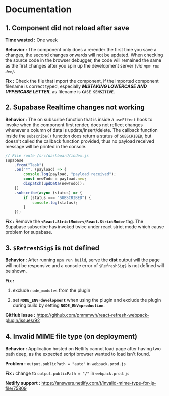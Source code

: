 # Documentation

## 1. Component did not reload after save

**Time wasted :** One week

**Behavior :** The component only does a rerender the first time you save a changes, the second changes onwards will not be updated. When checking the source code in the browser debugger, the code will remained the same as the first changes after you spin up the development server *(via `npm run dev`)*.

**Fix :** Check the file that import the component, if the imported component filename is correct typed, especially ***MISTAKING LOWERCASE AND UPPERCASE LETTER***, as filename is **`CASE SENSITIVE`**.

## 2. Supabase Realtime changes not working

**Behavior :** The on subscribe function that is inside a `useEffect` hook to invoke when the component first render, does not reflect changes whenever a column of data is update/insert/delete. The callback function inside the `subscribe()` function does return a status of `SUBSCRIBED`, but doesn't called the callback function provided, thus no payload received message will be printed in the console.

```javascript
// File route /src/dashboard/index.js
supabase
    .from("Task")
    .on("*", (payload) => {
        console.log(payload, "payload received");
        const newTodo = payload.new;
        dispatch(updData(newTodo));
    })
    .subscribe(async (status) => {
        if (status === "SUBSCRIBED") {
            console.log(status);
        }
    });
```

**Fix :** Remove the **`<React.StrictMode></React.StrictMode>`** tag. The Supabase subscribe has invoked twice under react strict mode which cause problem for supabase.

## 3. `$RefreshSig$` is not defined

**Behavior :** After running `npm run build`, serve the **dist** output will the page will not be responsive and a console error of `$RefreshSig$` is not defined will be shown.

**Fix :**

1. exclude `node_modules` from the plugin

2. set **`NODE_ENV=development`** when using the plugin and exclude the plugin during build by setting **`NODE_ENV=production`**.

**GitHub Issue :** <https://github.com/pmmmwh/react-refresh-webpack-plugin/issues/92>

## 4. Invalid MIME file type (on deployment)

**Behavior :** Application hosted on Netlify cannot load page after having two path deep, as the expected script browser wanted to load isn't found.

**Problem :** `output.publicPath = "auto"` in `webpack.prod.js`

**Fix :** change to `output.publicPath = "/"` in `webpack.prod.js`

**Netlify support :** <https://answers.netlify.com/t/invalid-mime-type-for-js-file/75809>
